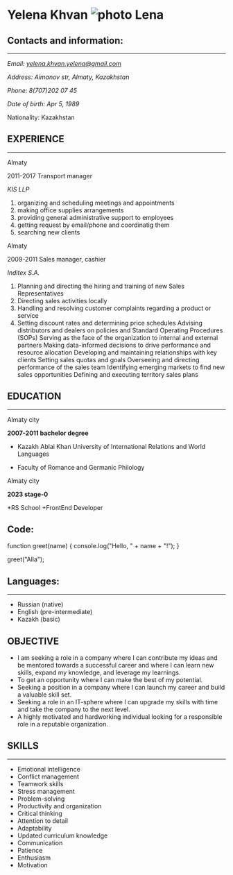 # Yelena Khvan  ![photo Lena](https://user-images.githubusercontent.com/117268469/206095697-e40c5855-53d1-4bf1-a4b3-babe1e23bad8.jpg)


## Contacts and information:
------------
*Email: yelena.khvan.yelena@gmail.com*

*Address: Aimanov str, Almaty, Kazakhstan*

*Phone: 8(707)202 07 45*

*Date of birth: Apr 5, 1989*

Nationality: Kazakhstan

## EXPERIENCE
-------------
Almaty

2011-2017
Transport manager

*KIS LLP*

1. organizing and scheduling meetings and appointments
2. making office supplies arrangements
3. providing general administrative support to employees
4. getting request by email/phone and coordinatig them
5. searching new clients

Almaty

2009-2011
Sales manager, cashier

*Inditex S.A.*

1. Planning and directing the hiring and training of new Sales Representatives
2. Directing sales activities locally
3. Handling and resolving customer complaints regarding a product or service
4. Setting discount rates and determining price schedules
Advising distributors and dealers on policies and Standard Operating Procedures (SOPs)
Serving as the face of the organization to internal and external partners
Making data-informed decisions to drive performance and resource allocation
Developing and maintaining relationships with key clients
Setting sales quotas and goals
Overseeing and directing performance of the sales team
Identifying emerging markets to find new sales opportunities
Defining and executing territory sales plans

 
## EDUCATION
------------

Almaty city

**2007-2011
bachelor degree**

 * Kazakh Ablai Khan University of International Relations and World Languages

+ Faculty of Romance and Germanic Philology

Almaty city

**2023
stage-0**

*RS School
+FrontEnd Developer

## Code:

function greet(name) {
  console.log("Hello, " + name + "!");
}

greet("Alla");

## Languages:
-------------
+ Russian (native)
+ English (pre-intermediate)
+ Kazakh (basic)

## OBJECTIVE

+ I am seeking a role in a company where I can contribute my ideas and be mentored towards a successful career and where I can learn new skills, expand my knowledge, and leverage my learnings.
+ To get an opportunity where I can make the best of my potential.
+ Seeking a position in a company where I can launch my career and build a valuable skill set.
+ Seeking a role in an IT-sphere where I can upgrade my skills with time and take the company to the next level.
+ A highly motivated and hardworking individual looking for a responsible role in a reputable organization.

## SKILLS
---------

+ Emotional intelligence
+ Conflict management
+ Teamwork skills
+ Stress management
+ Problem-solving
+ Productivity and organization
+ Critical thinking
+ Attention to detail
+ Adaptability
+ Updated curriculum knowledge
+ Communication
+ Patience
+ Enthusiasm
+ Motivation
